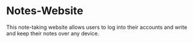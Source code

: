 # Notes-Website
This note-taking website allows users to log into their accounts and write and keep their notes over any device.
